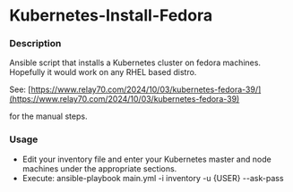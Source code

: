 # Kubernetes-Install-Fedora

### Description

Ansible script that installs a Kubernetes cluster on fedora machines. Hopefully it would work on any RHEL based distro.

See: [https://www.relay70.com/2024/10/03/kubernetes-fedora-39/](https://www.relay70.com/2024/10/03/kubernetes-fedora-39)

for the manual steps.

### Usage

* Edit your inventory file and enter your Kubernetes master and  node machines under the appropriate sections.
* Execute: ansible-playbook main.yml -i inventory -u {USER} --ask-pass
